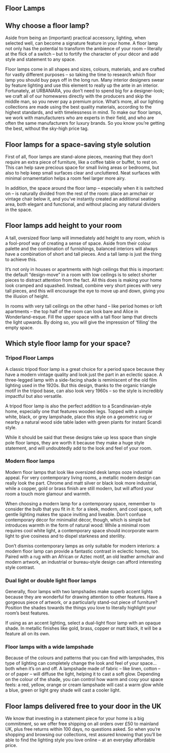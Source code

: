 ## Floor Lamps

## Why choose a floor lamp?

Aside from being an (important) practical accessory, lighting, when selected well, can become a signature feature in your home. A floor lamp not only has the potential to transform the ambience of your room – literally at the flick of a switch – but to fortify the character of your décor and add style and statement to any space.

Floor lamps come in all shapes and sizes, colours, materials, and are crafted for vastly different purposes – so taking the time to research which floor lamp you should buy pays off in the long run. Many interior designers swear by feature lighting and use this element to really up the ante in an interior. Fortunately, at URBANARA, you don’t need to spend big for a designer-look; we craft all of our homewares directly with the producers and skip the middle man, so you never pay a premium price. What’s more, all our lighting collections are made using the best quality materials, according to the highest standards, and with timelessness in mind. To make our floor lamps, we work with manufacturers who are experts in their field, and who are often the same manufacturers for luxury brands. So you know you’re getting the best, without the sky-high price tag.

## Floor lamps for a space-saving style solution

First of all, floor lamps are stand-alone pieces, meaning that they don’t require an extra piece of furniture, like a coffee table or buffet, to rest on. This can help save precious space for small living areas or bedrooms, but also to help keep small surfaces clear and uncluttered. Neat surfaces with minimal ornamentation helps a room feel larger more airy.

In addition, the space around the floor lamp – especially when it is switched on – is naturally divided from the rest of the room: place an armchair or vintage chair below it, and you’ve instantly created an additional seating area, both elegant and functional, and without placing any natural dividers in the space.

## Floor lamps add height to your room

A tall, oversized floor lamp will immediately add height to any room, which is a fool-proof way of creating a sense of space. Aside from their colour palette and the combination of furnishings, balanced interiors will always have a combination of short and tall pieces. And a tall lamp is just the thing to achieve this.

It’s not only in houses or apartments with high ceilings that this is important: the default “design-move” in a room with low ceilings is to select shorter pieces to distract attention from the fact. All this does is making your home look cramped and squashed. Instead, combine very short pieces with very tall pieces, and this will encourage the eye to move up and down, giving you the illusion of height.

In rooms with very tall ceilings on the other hand – like period homes or loft apartments – the top half of the room can look bare and Alice in Wonderland-esque. Fill the upper space with a tall floor lamp that directs the light upwards. By doing so, you will give the impression of ‘filling’ the empty space.

## Which style floor lamp for your space?

### Tripod Floor Lamps

A classic tripod floor lamp is a great choice for a period space because they have a modern vintage quality and look just the part in an eclectic space. A three-legged lamp with a side-facing shade is reminiscent of the old film lighting used in the 1920s. But this design, thanks to the organic triangle motif in the tripod base, can also look very 1960s – so the style is incredibly impactful but also versatile.

A tripod floor lamp is also the perfect addition to a Scandinavian-style home, especially one that features wooden legs. Topped with a simple white, black, or grey lampshade, place this style on a geometric rug or nearby a natural wood side table laden with green plants for instant Scandi style.

While it should be said that these designs take up less space than single pole floor lamps, they are worth it because they make a huge style statement, and will undoubtedly add to the look and feel of your room.

### Modern floor lamps

Modern floor lamps that look like oversized desk lamps ooze industrial appeal. For very contemporary living rooms, a metallic modern design can really look the part. Chrome and matt silver or black look more industrial, while a copper, gold or brass finish are still modern, but will afford your room a touch more glamour and warmth. 

When choosing a modern lamp for a contemporary space, remember to consider the bulb that you fit in it: for a sleek, modern, and cool space, soft gentle lighting makes the space inviting and liveable. Don’t confuse contemporary décor for minimalist décor, though, which is simple but introduces warmth in the form of natural wood: While a minimal room requires cool white light, a contemporary space should incorporate warm light to give cosiness and to dispel starkness and sterility.

Don’t dismiss contemporary lamps as only suitable for modern interiors: a modern floor lamp can provide a fantastic contrast in eclectic homes, too. Paired with a rug with an African or Aztec motif, an old leather armchair and modern artwork, an industrial or bureau-style design can afford interesting style contrast.

### Dual light or double light floor lamps

Generally, floor lamps with two lampshades make superb accent lights because they are wonderful for drawing attention to other features. Have a gorgeous piece of artwork, or a particularly stand-out piece of furniture? Position the shades towards the things you love to literally highlight your room’s best features.

If using as an accent lighting, select a dual-light floor lamp with an opaque shade. In metallic finishes like gold, brass, copper or matt black, it will be a feature all on its own.

### Floor lamps with a wide lampshade

Because of the colours and patterns that you can find with lampshades, this type of lighting can completely change the look and feel of your space… both when it’s on and off. A lampshade made of fabric – like linen, cotton – or of paper – will diffuse the light, helping it to cast a soft glow. Depending on the colour of the shade, you can control how warm and cosy your space feels: a red, yellow, orange or cream lampshade will cast a warm glow while a blue, green or light grey shade will cast a cooler light.

## Floor lamps delivered free to your door in the UK

We know that investing in a statement piece for your home is a big commitment, so we offer free shipping on all orders over £50 to mainland UK, plus free returns within 100 days, no questions asked. So when you’re shopping and browsing our collections, rest assured knowing that you’ll be able to find the lighting style you love online – at an everyday affordable price.
